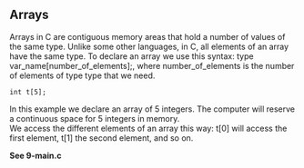 ## Arrays
Arrays in C are contiguous memory areas that hold a number of values of the same type. Unlike some other languages, in C, all elements of an array have the same type. To declare an array we use this syntax: type var_name[number_of_elements];, where number_of_elements is the number of elements of type type that we need.
```
int t[5];  
```
In this example we declare an array of 5 integers. The computer will reserve a continuous space for 5 integers in memory.   
We access the different elements of an array this way: t[0] will access the first element, t[1] the second element, and so on.  

**See 9-main.c**  



